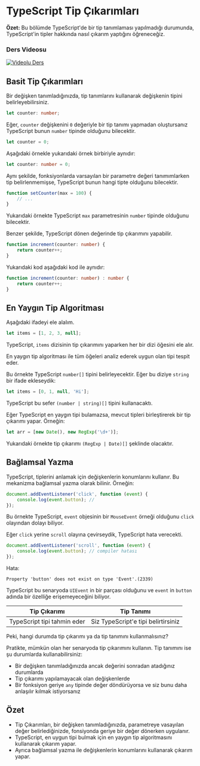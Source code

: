# TypeScript Tip Çıkarımları

**Özet:** Bu bölümde TypeScript'de bir tip tanımlaması yapılmadığı durumunda, TypeScript'in tipler hakkında nasıl çıkarım yaptığını öğreneceğiz.

### Ders Videosu
[![Videolu Ders](https://i.ytimg.com/vi/n3DO6pI7ssk/maxresdefault.jpg)](https://www.youtube.com/watch?v=n3DO6pI7ssk)

## Basit Tip Çıkarımları

Bir değişken tanımladığınızda, tip tanımlarını kullanarak değişkenin tipini belirleyebilirsiniz.

```ts
let counter: number;
```

Eğer, `counter` değişkenini `0` değeriyle bir tip tanımı yapmadan oluştursanız TypeScript bunun `number` tipinde olduğunu bilecektir.

```ts
let counter = 0;
```

Aşağıdaki örnekle yukarıdaki örnek birbiriyle aynıdır:

```ts
let counter: number = 0;
```

Aynı şekilde, fonksiyonlarda varsayılan bir parametre değeri tanımımlarken tip belirlenmemişse, TypeScript bunun hangi tipte olduğunu bilecektir.

```ts
function setCounter(max = 100) {
    // ...
}
```

Yukarıdaki örnekte TypeScript `max` parametresinin `number` tipinde olduğunu bilecektir.

Benzer şekilde, TypeScript dönen değerinde tip çıkarımını yapabilir.

```ts
function increment(counter: number) {
    return counter++;
}
```

Yukarıdaki kod aşağıdaki kod ile aynıdır:

```ts
function increment(counter: number) : number {
    return counter++;
}
```

## En Yaygın Tip Algoritması

Aşağıdaki ifadeyi ele alalım.

```ts
let items = [1, 2, 3, null];
```

TypeScript, `items` dizisinin tip çıkarımını yaparken her bir dizi öğesini ele alır. 

En yaygın tip algoritması ile tüm öğeleri analiz ederek uygun olan tipi tespit eder.

Bu örnekte TypeScript `number[]` tipini belirleyecektir. Eğer bu diziye `string` bir ifade ekleseydik:

```ts
let items = [0, 1, null, 'Hi'];
```

TypeScript bu sefer `(number | string)[]` tipini kullanacaktı.

Eğer TypeScript en yaygın tipi bulamazsa, mevcut tipleri birleştirerek bir tip çıkarımı yapar. Örneğin:

```ts
let arr = [new Date(), new RegExp('\d+')];
```

Yukarıdaki örnekte tip çıkarımı `(RegExp | Date)[]` şeklinde olacaktır.

## Bağlamsal Yazma

TypeScript, tiplerini anlamak için değişkenlerin konumlarını kullanır. Bu mekanizma bağlamsal yazma olarak bilinir. Örneğin:

```ts
document.addEventListener('click', function (event) {
    console.log(event.button); // 
});
```

Bu örnekte TypeScript, `event` objesinin bir `MouseEvent` örneği olduğunu `click` olayından dolayı biliyor.

Eğer `click` yerine `scroll` olayına çevirseydik, TypeScript hata verecekti.

```ts
document.addEventListener('scroll', function (event) {
    console.log(event.button); // compiler hatası
});
```

Hata:

```
Property 'button' does not exist on type 'Event'.(2339)
```

TypeScript bu senaryoda `UIEvent` in bir parçası olduğunu ve `event` in `button` adında bir özelliğe erişemeyeceğini biliyor. 

| Tip Çıkarımı | Tip Tanımı |
| -- | -- |
| TypeScript tipi tahmin eder | Siz TypeScript'e tipi belirtirsiniz |

Peki, hangi durumda tip çıkarımı ya da tip tanımını kullanmalısınız?

Pratikte, mümkün olan her senaryoda tip çıkarımını kullanın. Tip tanımını ise şu durumlarda kullanabilirsiniz:

- Bir değişken tanımladığınızda ancak değerini sonradan atadığınız durumlarda
- Tip çıkarımı yapılamayacak olan değişkenlerde
- Bir fonksiyon geriye `any` tipinde değer döndürüyorsa ve siz bunu daha anlaşılır kılmak istiyorsanız

## Özet

- Tip Çıkarımları, bir değişken tanımladığınızda, parametreye vasayılan değer belirlediğinizde, fonsiyonda geriye bir değer dönerken uygulanır.
- TypeScript, en uygun tipi bulmak için en yaygın tip algoritmasını kullanarak çıkarım yapar.
- Ayrıca bağlamsal yazma ile değişkenlerin konumlarını kullanarak çıkarım yapar.
